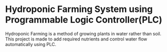 # Hydroponic Farming System using Programmable Logic Controller(PLC)
Hydroponic Farming is a method of growing plants in water rather than soil.
This project is made to add required nutrients and control water flow automatically using PLC.
